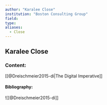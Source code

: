 ```yaml
---
author: "Karalee Close"
institution: "Boston Consulting Group"
field:
type:
aliases:
  - Close
---
```


## Karalee Close

### Content:
[[@Dreischmeier2015-di|The Digital Imperative]]

#### Bibliography:

![[@Dreischmeier2015-di]]
